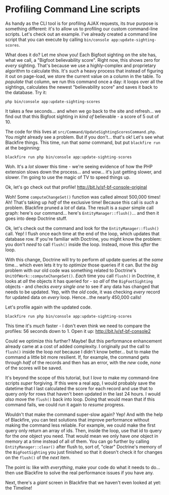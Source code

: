 # Profiling Command Line scripts

As handy as the CLI tool is for profiling AJAX requests, its *true* purpose is
something different: it's to allow us to profiling our custom command-line scripts.
Let's check out an example. I've already created a command line script that you
can execute by calling `bin/console app:update-sighting-scores`.

What does it do? Let me show you! Each Bigfoot sighting on the site has, what we
call, a "Bigfoot believability score". Right now, this shows zero for *every* sighting.
That's because we use a highly-complex and proprietary algorithm to calculate
this. It's *such* a heavy process that instead of figuring it out on page-load,
we store the current value on a column in the table. To *populate* that column,
we run this command once a day: it loops over all the sightings, calculates the
newest "believability score" and saves it back to the database. Try it:

```terminal-silent
php bin/console app:update-sighting-scores
```

It takes a few seconds... and when we go back to the site and refresh... we find
out that this Bigfoot sighting in *kind of* believable - a score of 5 out of 10.

The code for this lives at `src/Command/UpdateSightingScoresCommand.php`. You
*might* already see a problem. But if you don't... that's ok! Let's see what
Blackfire things. This time, run that *same* command, but put `blackfire run`
at the beginning:

```terminal-silent
blackfire run php bin/console app:update-sighting-scores
```

Woh. It's a *lot* slower this time - we're seeing evidence of how the PHP extension
slows down the process... and wow... it's just getting slower, and slower. I'm
going to use the magic of TV to speed things up.

Ok, let's go check out that profile! http://bit.ly/sf-bf-console-original

Woh! Some `computeChangeSet()` function was called almost 500,000 times! Ah! That's
taking up *half* of the exclusive time! Because this call is *such* a problem.
Blackfire pruned a *lot* of data. The result is a *super* simple call graph:
here's our command... here's `EntityManager::flush()`... and then it goes
into deep Doctrine stuff.

Ok, let's check out the command and look for the `EntityManager::flush()` call.
Yep! I flush once each time at the end of the loop, which updates that database
row. If you're familiar with Doctrine, you might know the problem: you don't
*need* to call `flush()` inside the loop. Instead, move this *after* the loop.

With this change, Doctrine will try to perform *all* update queries at the *same*
time... which even lets it try to *optimize* those queries if it can. But the *big*
problem with our old code was something related to Doctrine's
`UnitOfWork::computeChangeSet()`. *Each* time you call `flush()` in Doctrine, it
looks at *all* the objects it has queried for - so *all* of the `BigFootSighting`
objects - and checks *every single one* to see if any data has changed that needs
to be updated. Yep, with the *old* code, it was checking *every* record for updated
data on *every* loop. Hence...the nearly 450,000 calls!

Let's profile again with the updated code.

```terminal-silent
blackfire run php bin/console app:update-sighting-scores
```

This time it's *much* faster - I don't even think we need to compare the profiles:
56 seconds down to 1. Open it up: http://bit.ly/sf-bf-console2

Could we optimize this further? Maybe! But this performance enhancement already
came at a cost of added complexity. I originally put the call to `flush()` inside
the loop *not* because I didn't know better... but to make the command a little
bit more resilient. If, for example, the command gets through *half* of the records
and then has an error, with the *new* code, *none* of the scores will be saved.

It's beyond the scope of this tutorial, but I *love* to make my command-line
scripts *super* forgiving. If this were a real app, I would probably save the
datetime that I last calculated the score for each record and use that to query
*only* for rows that haven't been updated in the last 24 hours. I would *also*
move the `flush()` back into loop. Doing that would mean that if this command
fails, we could run it again to *resume* progress.

Wouldn't that make the command super-slow again? Yep! And with the help of
Blackfire, you can test solutions that improve performance without making the
command less reliable. For example, we could make the first query only return
an array of ids. Then, inside the loop, use that id to query for the *one* object
you need. That would mean we only have *one* object in memory at a time instead
of all of them. You can go further by calling `EntityManager::clear()` after
flush to, sort of, "clear" Doctrine's memory of the `BigFootSighting` you just
finished so that it doesn't check it for changes on the `flush()` of the *next*
item.

The point is: like with *everything*, make your code do what it needs to do...
then use Blackfire to solve the real performance issues if you have any.

Next, there's a *giant* screen in Blackfire that we haven't even looked at yet:
the Timeline!
